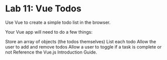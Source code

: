# Lab 11: Vue Todos
Use Vue to create a simple todo list in the browser.

Your Vue app will need to do a few things:

Store an array of objects (the todos themselves)
List each todo
Allow the user to add and remove todos
Allow a user to toggle if a task is complete or not
Reference the Vue.js Introduction Guide.
